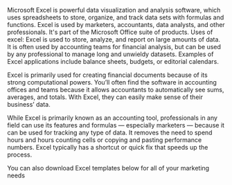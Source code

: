 Microsoft Excel is powerful data visualization and analysis software, which uses spreadsheets to store, organize, and track data sets with formulas and functions. Excel is used by marketers, accountants, data analysts, and other professionals. It's part of the Microsoft Office suite of products. 
Uses of excel:
               Excel is used to store, analyze, and report on large amounts of data. It is often used by accounting teams for financial analysis, but can be used by any professional to manage long and unwieldy datasets. Examples of Excel applications include balance sheets, budgets, or editorial calendars.

Excel is primarily used for creating financial documents because of its strong computational powers. You’ll often find the software in accounting offices and teams because it allows accountants to automatically see sums, averages, and totals. With Excel, they can easily make sense of their business’ data.

While Excel is primarily known as an accounting tool, professionals in any field can use its features and formulas — especially marketers — because it can be used for tracking any type of data. It removes the need to spend hours and hours counting cells or copying and pasting performance numbers. Excel typically has a shortcut or quick fix that speeds up the process.

You can also download Excel templates below for all of your marketing needs
